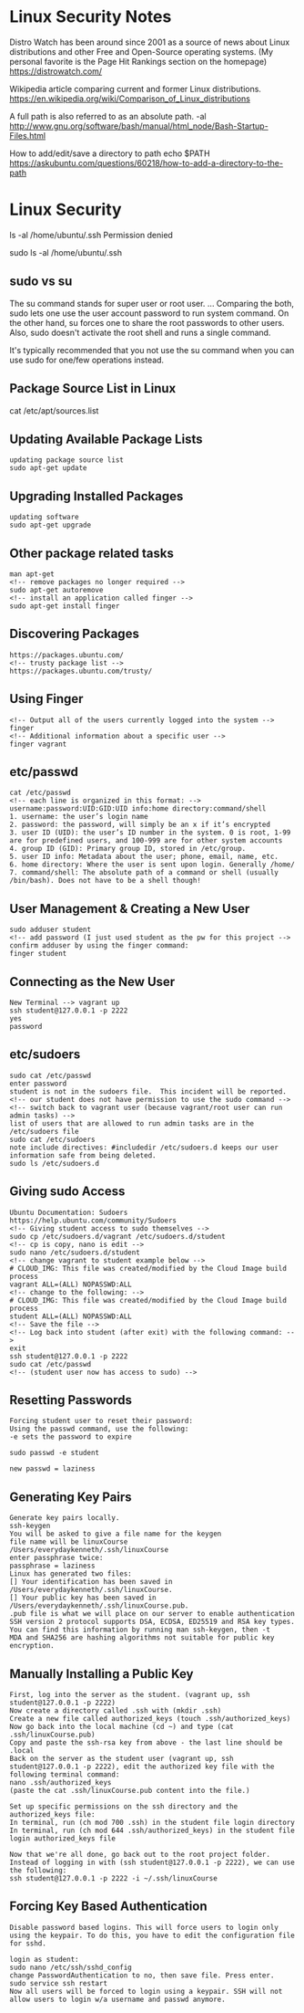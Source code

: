 # Linux Security Notes

Distro Watch has been around since 2001 as a source of news about Linux 
distributions and other Free and Open-Source operating systems.
(My personal favorite is the Page Hit Rankings section on the homepage)
	https://distrowatch.com/

Wikipedia article comparing current and former Linux distributions.
	https://en.wikipedia.org/wiki/Comparison_of_Linux_distributions

A full path is also referred to as an absolute path.
	-al
	http://www.gnu.org/software/bash/manual/html_node/Bash-Startup-Files.html

How to add/edit/save a directory to path
	echo $PATH
	https://askubuntu.com/questions/60218/how-to-add-a-directory-to-the-path


# Linux Security 

ls -al /home/ubuntu/.ssh
Permission denied

sudo ls -al /home/ubuntu/.ssh


## sudo vs su
The su command stands for super user or root user. ... Comparing the both, sudo lets one use the user account password to run system command. On the other hand, su forces one to share the root passwords to other users. Also, sudo doesn't activate the root shell and runs a single command.

It's typically recommended that you not use the su command when you can use sudo for one/few operations instead. 

## Package Source List in Linux
cat /etc/apt/sources.list

## Updating Available Package Lists
	updating package source list
	sudo apt-get update

## Upgrading Installed Packages
	updating software
	sudo apt-get upgrade

## Other package related tasks
	man apt-get
	<!-- remove packages no longer required -->
	sudo apt-get autoremove
	<!-- install an application called finger -->
	sudo apt-get install finger

## Discovering Packages
	https://packages.ubuntu.com/
	<!-- trusty package list -->
	https://packages.ubuntu.com/trusty/

## Using Finger
	<!-- Output all of the users currently logged into the system -->
	finger
	<!-- Additional information about a specific user -->
	finger vagrant

## etc/passwd
	cat /etc/passwd
	<!-- each line is organized in this format: -->
	username:password:UID:GID:UID info:home directory:command/shell
	1. username: the user’s login name
	2. password: the password, will simply be an x if it’s encrypted
	3. user ID (UID): the user’s ID number in the system. 0 is root, 1-99 are for predefined users, and 100-999 are for other system accounts
	4. group ID (GID): Primary group ID, stored in /etc/group.
	5. user ID info: Metadata about the user; phone, email, name, etc.
	6. home directory: Where the user is sent upon login. Generally /home/
	7. command/shell: The absolute path of a command or shell (usually /bin/bash). Does not have to be a shell though!

## User Management & Creating a New User
	sudo adduser student
	<!-- add password (I just used student as the pw for this project -->
	confirm adduser by using the finger command:
	finger student

## Connecting as the New User
	New Terminal --> vagrant up
	ssh student@127.0.0.1 -p 2222
	yes
	password

## etc/sudoers
	sudo cat /etc/passwd
	enter password
	student is not in the sudoers file.  This incident will be reported.
	<!-- our student does not have permission to use the sudo command -->
	<!-- switch back to vagrant user (because vagrant/root user can run admin tasks) -->
	list of users that are allowed to run admin tasks are in the /etc/sudoers file
	sudo cat /etc/sudoers
	note include directives: #includedir /etc/sudoers.d keeps our user information safe from being deleted.
	sudo ls /etc/sudoers.d

## Giving sudo Access
	Ubuntu Documentation: Sudoers
	https://help.ubuntu.com/community/Sudoers
	<!-- Giving student access to sudo themselves -->
	sudo cp /etc/sudoers.d/vagrant /etc/sudoers.d/student
	<!-- cp is copy, nano is edit -->
	sudo nano /etc/sudoers.d/student 
	<!-- change vagrant to student example below -->
	# CLOUD_IMG: This file was created/modified by the Cloud Image build process
	vagrant ALL=(ALL) NOPASSWD:ALL
	<!-- change to the following: -->
	# CLOUD_IMG: This file was created/modified by the Cloud Image build process
	student ALL=(ALL) NOPASSWD:ALL
	<!-- Save the file -->
	<!-- Log back into student (after exit) with the following command: -->
	exit
	ssh student@127.0.0.1 -p 2222
	sudo cat /etc/passwd 
	<!-- (student user now has access to sudo) -->

## Resetting Passwords
	Forcing student user to reset their password:
	Using the passwd command, use the following:
	-e sets the password to expire
	
	sudo passwd -e student

	new passwd = laziness
	
## Generating Key Pairs
	Generate key pairs locally. 
	ssh-keygen
	You will be asked to give a file name for the keygen
	file name will be linuxCourse
	/Users/everydaykenneth/.ssh/linuxCourse
	enter passphrase twice:
	passphrase = laziness
	Linux has generated two files: 
	[] Your identification has been saved in /Users/everydaykenneth/.ssh/linuxCourse.
	[] Your public key has been saved in /Users/everydaykenneth/.ssh/linuxCourse.pub.
	.pub file is what we will place on our server to enable authentication
	SSH version 2 protocol supports DSA, ECDSA, ED25519 and RSA key types.
	You can find this information by running man ssh-keygen, then -t
	MDA and SHA256 are hashing algorithms not suitable for public key encryption.

## Manually Installing a Public Key
	First, log into the server as the student. (vagrant up, ssh student@127.0.0.1 -p 2222)
	Now create a directory called .ssh with (mkdir .ssh)
	Create a new file called authorized_keys (touch .ssh/authorized_keys)
	Now go back into the local machine (cd ~) and type (cat .ssh/linuxCourse.pub)
	Copy and paste the ssh-rsa key from above - the last line should be .local
	Back on the server as the student user (vagrant up, ssh student@127.0.0.1 -p 2222), edit the authorized key file with the following terminal command:
	nano .ssh/authorized_keys
	(paste the cat .ssh/linuxCourse.pub content into the file.)

	Set up specific permissions on the ssh directory and the authorized_keys file:
	In terminal, run (ch mod 700 .ssh) in the student file login directory
	In terminal, run (ch mod 644 .ssh/authorized_keys) in the student file login authorized_keys file

	Now that we're all done, go back out to the root project folder. Instead of logging in with (ssh student@127.0.0.1 -p 2222), we can use the following:
	ssh student@127.0.0.1 -p 2222 -i ~/.ssh/linuxCourse

## Forcing Key Based Authentication
	Disable password based logins. This will force users to login only using the keypair. To do this, you have to edit the configuration file for sshd.

	login as student:
	sudo nano /etc/ssh/sshd_config
	change PasswordAuthentication to no, then save file. Press enter.
	sudo service ssh restart
	Now all users will be forced to login using a keypair. SSH will not allow users to login w/a username and passwd anymore.
	























